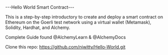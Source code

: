 ---Hello World Smart Contract---

This is a step-by-step introductory to create and deploy a smart contract on Ethereum 
on the Goerli test network using a virtual wallet (Metamask), Solidity, Hardhat, and Alchemy.

Complete Guide found @AlchemyLearn & @AlchemyDocs

Clone this repo: https://github.com/njwitty/Hello-World.git

